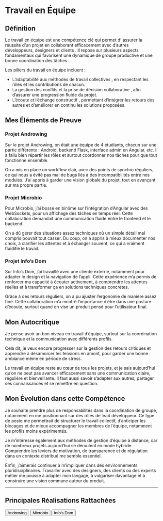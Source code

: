 # Travail en Équipe

## Définition

Le  travail en équipe  est une compétence clé qui permet d’ assurer la réussite d’un projet  en collaborant efficacement avec d’autres  développeurs, designers et clients . Il repose sur plusieurs aspects fondamentaux qui favorisent une  dynamique de groupe productive  et une  bonne coordination des tâches .  

Les piliers du travail en équipe incluent :  
-  L’adaptabilité aux méthodes de travail collectives , en respectant les rôles et les contributions de chacun.  
-  La gestion des conflits et la prise de décision collaborative , afin d’assurer une progression fluide du projet.  
-  L’écoute et l’échange constructif , permettant d’intégrer les retours des autres et d’améliorer en continu les solutions proposées.


## Mes Éléments de Preuve

### Projet Androwing  

Sur le projet Androwing, on était une équipe de 4 étudiants, chacun sur une partie différente : Android, backend Flask, interface admin en Angular, etc. Il a fallu bien répartir les rôles et surtout coordonner nos tâches pour que tout fonctionne ensemble.

On a mis en place un workflow clair, avec des points de synchro réguliers, ce qui nous a évité pas mal de bugs liés à des incompatibilités entre nos modules. J’ai appris à garder une vision globale du projet, tout en avançant sur ma propre partie.


###  Projet Microbio  

Pour Microbio, j’ai bossé en binôme sur l’intégration d’Angular avec des WebSockets, pour un affichage des tâches en temps réel. Cette collaboration demandait une communication fluide entre le frontend et le backend.

On a dû gérer des situations assez techniques où un simple détail mal compris pouvait tout casser. Du coup, on a appris à mieux documenter nos choix, à clarifier les attentes et à échanger souvent, ce qui a vraiment fluidifié le travail.


### Projet Info’s Dom  

Sur Info’s Dom, j’ai travaillé avec une cliente externe, notamment pour adapter le design et la navigation de l’appli. Cette expérience m’a permis de renforcer ma capacité à écouter activement, à comprendre les attentes réelles et à transformer ça en solutions techniques concrètes.

Grâce à des retours réguliers, on a pu ajuster l’ergonomie de manière assez fine. Cette collaboration m’a montré l’importance d’être dans une posture d’écoute, surtout quand on vise un produit pensé pour l’utilisateur final.


## Mon Autocritique

Je pense avoir un bon niveau en travail d’équipe, surtout sur la coordination technique et la communication avec différents profils.

Cela dit, je veux encore progresser sur la gestion des retours critiques et apprendre à désamorcer les tensions en amont, pour garder une bonne ambiance même en période de stress.

Le travail en équipe reste au cœur de tous les projets, et je sais aujourd’hui qu’on ne peut pas avancer efficacement sans une communication claire, régulière et bienveillante. Il faut aussi savoir s’adapter aux autres, partager ses connaissances et se remettre en question.


## Mon Évolution dans cette Compétence

Je souhaite prendre plus de responsabilités dans la coordination de groupe, notamment en me positionnant sur des rôles de lead développeur. Ce type de poste me permettrait de structurer le travail collectif, d’anticiper les blocages et de mieux accompagner les membres de l’équipe, notamment les profils moins expérimentés.

Je m’intéresse également aux méthodes de gestion d’équipe à distance, car de nombreux projets aujourd’hui se déroulent en mode hybride. Comprendre les leviers de motivation, de transparence et de régulation dans un contexte distribué me semble essentiel.

Enfin, j’aimerais continuer à m’impliquer dans des environnements pluridisciplinaires. Travailler avec des designers, des clients ou des experts métier me pousse à adapter mon langage, à vulgariser davantage et à construire une vision commune autour du produit.

---

## Principales Réalisations Rattachées

<script>
  import { Button } from 'flowbite-svelte';
</script>

<Button pill href="/projects/androwing" color="alternative">Androwing</Button>
<Button pill href="/projects/microbio" color="alternative">Microbio</Button>
<Button pill href="/projects/infos-dom" color="alternative">Info's Dom</Button>
